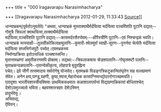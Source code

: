 +++
title = "000 Iragavarapu Narasimhacharya"

+++
[[Iragavarapu Narasimhacharya	2012-01-29, 11:33:43 [Source](https://groups.google.com/g/bvparishat/c/1Uq9Flhtbls)]]



धान्याभ्रकम्(पूर्वतोऽनुवर्तते) "अथवा, धान्याभ्रकं मुस्ताक्वाथैर्मर्दयित्वा मर्दयित्वा पञ्चविंशति पुटानि दद्यात्--गोमूत्रैः त्रिफलां क्वाथयित्वा,तत्क्वाथैर्मर्दयित्वा  
मर्दयित्वा,पञ्चविंशति पुटानि दद्यात्---कासमर्दरसैरप्येवम्---क्षीरैस्त्रीणि पुटानि--एवं निश्चन्द्रकं भवति।  
धान्याभ्रकं मत्स्याक्षी--तुलसीकोकिलाक्षमूलानि--कुमारी-श्वेतमूर्वा व्याघ्री-सूरणः--पुनर्नवा चेत्येतैः मर्दयित्वा मर्दयित्वा सप्तभिर्गजपुटैः पच्येत्।एवमभ्रकस्य  
निर्माणप्रक्रियाः इतोऽप्यधिकं पञ्चषास्सन्ति।  
मृतानामभ्राणां अमृतीकरणमपि प्रोक्तम्। तद्यथा:--त्रिफलाकषायः षोडशपलानि--गोघृतमष्टौ पलानि--मृताभ्रकन्दळपलानि--एतान्येकीकृत्य, लोहपात्रे मृदुवह्निना  
पचेत्। द्रवे जीर्णे तत्समादाय स्रर्वरोगेषु योजयेत्। मृतमभ्रकं विडङ्गत्रिकटुकान्वितंघृतेन सह वल्लप्रमाणं सेवेत। अनेन क्षय,पाण्डु,ग्रहणी, कुष्ठ,श्वास,मेहारोचक कासाग्निमान्द्योदररोगाञ्च्छमयति।  
एतादृशाः भारतीयशास्त्रीयविषयाः प्राथमिककक्ष्यातः कळाशालापर्यन्तं विद्याप्रणाळिकायां बोधिताश्चेत् देशोऽयमुज्ज्वलो भविता। बहवश्शास्त्रज्ञाः देशेऽस्मिन्  
प्रादुर्भवेयुः।  
अभिवाद्य,  
ऐवियन्।  

